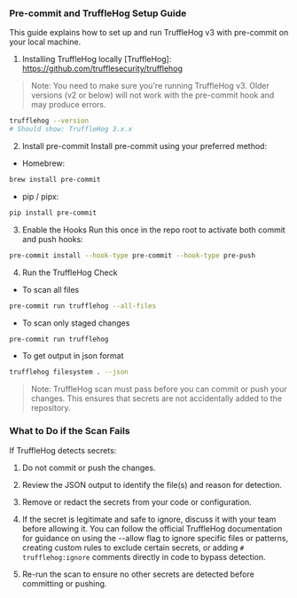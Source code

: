 ### Pre-commit and TruffleHog Setup Guide

This guide explains how to set up and run TruffleHog v3 with pre-commit on your local machine.

1. Installing TruffleHog locally
   \[TruffleHog]: https://github.com/trufflesecurity/trufflehog

> Note: You need to make sure you're running TruffleHog v3.
> Older versions (v2 or below) will not work with the pre-commit hook and may produce errors.

```bash
trufflehog --version
# Should show: TruffleHog 3.x.x
```

2. Install pre-commit
   Install pre-commit using your preferred method:

* Homebrew:

```bash
brew install pre-commit
```

* pip / pipx:

```bash
pip install pre-commit
```

3. Enable the Hooks
Run this once in the repo root to activate both commit and push hooks:

```bash
pre-commit install --hook-type pre-commit --hook-type pre-push
```

4. Run the TruffleHog Check

* To scan all files

```bash
pre-commit run trufflehog --all-files
```

* To scan only staged changes

```bash
pre-commit run trufflehog
```

* To get output in json format

```bash
trufflehog filesystem . --json
```

> Note: TruffleHog scan must pass before you can commit or push your changes.
> This ensures that secrets are not accidentally added to the repository.

### What to Do if the Scan Fails

If TruffleHog detects secrets:

1. Do not commit or push the changes.

2. Review the JSON output to identify the file(s) and reason for detection.

3. Remove or redact the secrets from your code or configuration.

4. If the secret is legitimate and safe to ignore, discuss it with your team before allowing it.
   You can follow the official TruffleHog documentation for guidance on using the --allow flag to
   ignore specific files or patterns, creating custom rules to exclude certain secrets, or
   adding `# trufflehog:ignore` comments directly in code to bypass detection.

5. Re-run the scan to ensure no other secrets are detected before committing or pushing.
